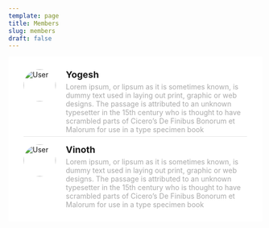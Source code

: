 ```yaml
---
template: page
title: Members
slug: members
draft: false
---
```


<style>
.list{background:#fff;border-radius:2px;list-style:none;padding:10px 20px}.list-item{display:flex;margin:10px;padding-bottom:5px;padding-top:5px;border-bottom:1px solid rgba(0,0,0,.1)}.list-item:last-child{border-bottom:none}.list-item-image{border-radius:50%;width:64px}.list-item-content{margin-left:20px}.list-item-content h4,.list-item-content p{margin:0}.list-item-content h4{font-size:18px}.list-item-content p{margin-top:5px;color:#aaa;max-width:800px}
</style>

<ul class="list">

  <!-- LIST ITEM STARTS -->
  <li class="list-item">
    <div>
      <img
        src="https://writersark.com/media/user-1-.svg"
        alt="User"
        class="list-item-image"
      />
    </div>
    <div class="list-item-content">
      <h4>Yogesh</h4>
      <p>
        Lorem ipsum, or lipsum as it is sometimes known, is dummy text used in
        laying out print, graphic or web designs. The passage is attributed to
        an unknown typesetter in the 15th century who is thought to have
        scrambled parts of Cicero’s De Finibus Bonorum et Malorum for use in a
        type specimen book
      </p>
    </div>
  </li>
  <!-- LIST ITEM ENDS -->

  <!-- LIST ITEM STARTS -->
  <li class="list-item">
    <div>
      <img
        src="https://writersark.com/media/user-1-.svg"
        alt="User"
        class="list-item-image"
      />
    </div>
    <div class="list-item-content">
      <h4>Vinoth</h4>
      <p>
        Lorem ipsum, or lipsum as it is sometimes known, is dummy text used in
        laying out print, graphic or web designs. The passage is attributed to
        an unknown typesetter in the 15th century who is thought to have
        scrambled parts of Cicero’s De Finibus Bonorum et Malorum for use in a
        type specimen book
      </p>
    </div>
  </li>
  <!-- LIST ITEM ENDS -->

</ul>
